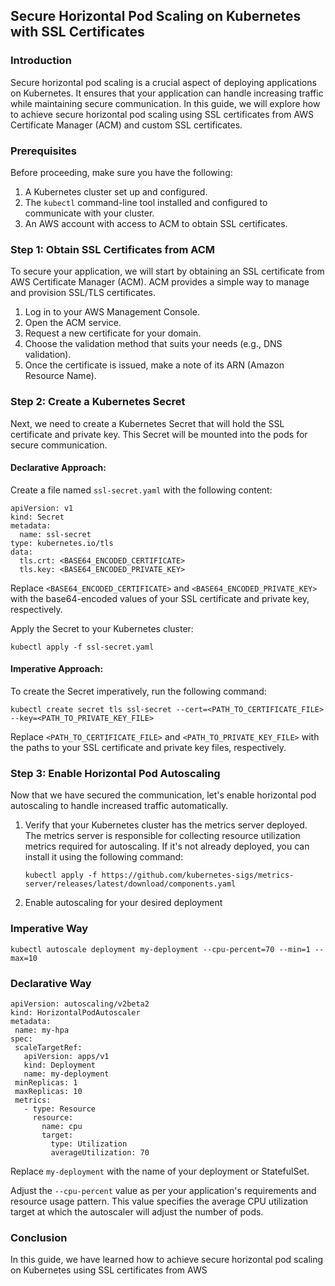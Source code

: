 ## Secure Horizontal Pod Scaling on Kubernetes with SSL Certificates

### Introduction

Secure horizontal pod scaling is a crucial aspect of deploying applications on Kubernetes. It ensures that your application can handle increasing traffic while maintaining secure communication. In this guide, we will explore how to achieve secure horizontal pod scaling using SSL certificates from AWS Certificate Manager (ACM) and custom SSL certificates.

### Prerequisites

Before proceeding, make sure you have the following:

1. A Kubernetes cluster set up and configured.
2. The `kubectl` command-line tool installed and configured to communicate with your cluster.
3. An AWS account with access to ACM to obtain SSL certificates.

### Step 1: Obtain SSL Certificates from ACM

To secure your application, we will start by obtaining an SSL certificate from AWS Certificate Manager (ACM). ACM provides a simple way to manage and provision SSL/TLS certificates.

1. Log in to your AWS Management Console.
2. Open the ACM service.
3. Request a new certificate for your domain.
4. Choose the validation method that suits your needs (e.g., DNS validation).
5. Once the certificate is issued, make a note of its ARN (Amazon Resource Name).

### Step 2: Create a Kubernetes Secret

Next, we need to create a Kubernetes Secret that will hold the SSL certificate and private key. This Secret will be mounted into the pods for secure communication.

#### Declarative Approach:

Create a file named `ssl-secret.yaml` with the following content:

```
apiVersion: v1
kind: Secret
metadata:
  name: ssl-secret
type: kubernetes.io/tls
data:
  tls.crt: <BASE64_ENCODED_CERTIFICATE>
  tls.key: <BASE64_ENCODED_PRIVATE_KEY>
```

Replace `<BASE64_ENCODED_CERTIFICATE>` and `<BASE64_ENCODED_PRIVATE_KEY>` with the base64-encoded values of your SSL certificate and private key, respectively.

Apply the Secret to your Kubernetes cluster:

```
kubectl apply -f ssl-secret.yaml
```

#### Imperative Approach:

To create the Secret imperatively, run the following command:

```
kubectl create secret tls ssl-secret --cert=<PATH_TO_CERTIFICATE_FILE> --key=<PATH_TO_PRIVATE_KEY_FILE>
```

Replace `<PATH_TO_CERTIFICATE_FILE>` and `<PATH_TO_PRIVATE_KEY_FILE>` with the paths to your SSL certificate and private key files, respectively.

### Step 3: Enable Horizontal Pod Autoscaling

Now that we have secured the communication, let's enable horizontal pod autoscaling to handle increased traffic automatically.

1. Verify that your Kubernetes cluster has the metrics server deployed. The metrics server is responsible for collecting resource utilization metrics required for autoscaling. If it's not already deployed, you can install it using the following command:

   ```
   kubectl apply -f https://github.com/kubernetes-sigs/metrics-server/releases/latest/download/components.yaml
   ```

2. Enable autoscaling for your desired deployment

### Imperative Way

   ```
   kubectl autoscale deployment my-deployment --cpu-percent=70 --min=1 --max=10
   ```

### Declarative Way

 ```
apiVersion: autoscaling/v2beta2
kind: HorizontalPodAutoscaler
metadata:
  name: my-hpa
spec:
  scaleTargetRef:
    apiVersion: apps/v1
    kind: Deployment
    name: my-deployment
  minReplicas: 1
  maxReplicas: 10
  metrics:
    - type: Resource
      resource:
        name: cpu
        target:
          type: Utilization
          averageUtilization: 70

```

   Replace `my-deployment` with the name of your deployment or StatefulSet.

   Adjust the `--cpu-percent` value as per your application's requirements and resource usage pattern. This value specifies the average CPU utilization target at which the autoscaler will adjust the number of pods.

### Conclusion

In this guide, we have learned how to achieve secure horizontal pod scaling on Kubernetes using SSL certificates from AWS